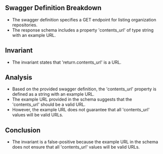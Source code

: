## Swagger Definition Breakdown
- The swagger definition specifies a GET endpoint for listing organization repositories.
- The response schema includes a property 'contents_url' of type string with an example URL.

## Invariant
- The invariant states that 'return.contents_url' is a URL.

## Analysis
- Based on the provided swagger definition, the 'contents_url' property is defined as a string with an example URL.
- The example URL provided in the schema suggests that the 'contents_url' should be a valid URL.
- However, the example URL does not guarantee that all 'contents_url' values will be valid URLs.

## Conclusion
- The invariant is a false-positive because the example URL in the schema does not ensure that all 'contents_url' values will be valid URLs.
